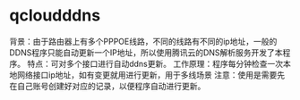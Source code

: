 # qcloudddns
背景：由于路由器上有多个PPPOE线路，不同的线路有不同的ip地址，一般的DDNS程序只能自动更新一个IP地址，所以使用腾讯云的DNS解析服务开发了本程序。
特点：可对多个接口进行自动ddns更新。
工作原理：程序每分钟检查一次本地网络接口ip地址，如有变更就用进行更新，用于多线场景
注意：使用是需要先在自己账号创建好对应的记录，以便程序自动进行更新。